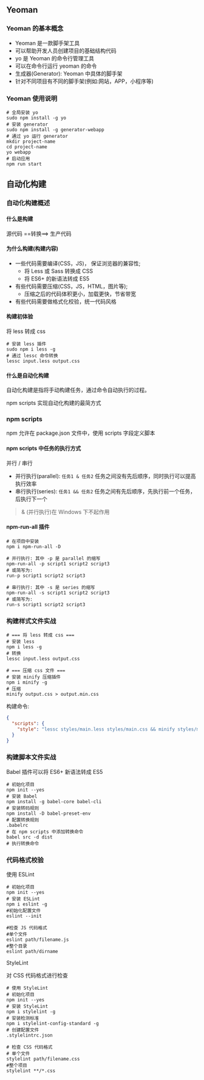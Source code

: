 ## Yeoman

### Yeoman 的基本概念 

-  Yeoman 是一款脚手架工具
  -  可以帮助开发人员创建项目的基础结构代码
-  yo 是 Yeoman 的命令行管理工具
  -  可以在命令行运行 yeoman 的命令
-  生成器(Generator): Yeoman 中具体的脚手架
  -  针对不同项目有不同的脚手架(例如:网站，APP，小程序等)

### Yeoman 使用说明

```shell
# 全局安装 yo
sudo npm install -g yo
# 安装 generator
sudo npm install -g generator-webapp
# 通过 yo 运行 generator
mkdir project-name
cd project-name
yo webapp
# 启动应用
npm run start
```

## 自动化构建

### 自动化构建概述

#### 什么是构建

源代码 ==转换==> 生产代码

#### 为什么构建(构建内容)

- 一些代码需要编译(CSS，JS)， 保证浏览器的兼容性;
  - 将 Less 或 Sass 转换成 CSS 
  - 将 ES6+ 的新语法转成 ES5
- 有些代码需要压缩(CSS，JS，HTML，图片等);
  - 压缩之后的代码体积更小，加载更快，节省带宽
- 有些代码需要做格式化校验，统一代码风格

#### 构建初体验

将 less 转成 css

```shell
# 安装 less 插件
sudo npm i less -g
# 通过 lessc 命令转换
lessc input.less output.css
```

#### 什么是自动化构建

自动化构建是指将手动构建任务，通过命令自动执行的过程。

npm scripts 实现自动化构建的最简方式

### npm scripts

npm 允许在 package.json 文件中，使用 scripts 字段定义脚本

#### npm scripts 中任务的执行方式

并行 / 串行

- 并行执行(parallel): `任务1 & 任务2` 任务之间没有先后顺序，同时执行可以提高执行效率
- 串行执行(series): `任务1 && 任务2` 任务之间有先后顺序，先执行前一个任务，后执行下一个

> & (并行执行)在 Windows 下不起作用

#### npm-run-all 插件

```shell
# 在项目中安装
npm i npm-run-all -D

# 并行执行: 其中 -p 是 parallel 的缩写
npm-run-all -p script1 script2 script3
# 或简写为:
run-p script1 script2 script3

# 串行执行: 其中 -s 是 series 的缩写
npm-run-all -s script1 script2 script3
# 或简写为:
run-s script1 script2 script3
```

### 构建样式文件实战

```shell
# === 将 less 转成 css ===
# 安装 less
npm i less -g
# 转换
lessc input.less output.css

# === 压缩 css 文件 ===
# 安装 minify 压缩插件
npm i minify -g
# 压缩
minify output.css > output.min.css
```

构建命令:

```json
{
  "scripts": {
    "style": "lessc styles/main.less styles/main.css && minify styles/main.css styles/main.mini.css"
  }
}
```

### 构建脚本文件实战

Babel 插件可以将 ES6+ 新语法转成 ES5

```shell
# 初始化项目
npm init --yes
# 安装 Babel
npm install -g babel-core babel-cli
# 安装转码规则
npm install -D babel-preset-env 
# 配置转换规则
.babelrc
# 在 npm scripts 中添加转换命令
babel src -d dist
# 执行转换命令
```

### 代码格式校验

使用 ESLint

```shell
# 初始化项目
npm init --yes
# 安装 ESLint
npm i eslint -g
#初始化配置文件 
eslint --init

#检查 JS 代码格式
#单个文件
eslint path/filename.js
#整个目录
eslint path/dirname
```

StyleLint

对 CSS 代码格式进行检查

```shell
# 使用 StyleLint
# 初始化项目
npm init --yes
# 安装 StyleLint
npm i stylelint -g 
# 安装检测标准
npm i stylelint-config-standard -g
# 创建配置文件
.stylelintrc.json

# 检查 CSS 代码格式
# 单个文件
stylelint path/filename.css
#整个项目
stylelint **/*.css
```




